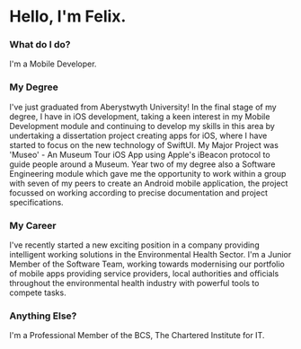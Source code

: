# Hello, I'm Felix.

### What do I do?

I'm a Mobile Developer.

### My Degree

I've just graduated from Aberystwyth University! In the final stage of my degree, I have  in iOS development, taking a keen interest in my Mobile Development module and continuing to develop my skills in this area by undertaking a dissertation project creating apps for iOS, where I have started to focus on the new technology of SwiftUI. My Major Project was 'Museo' - An Museum Tour iOS App using Apple's iBeacon protocol to guide people around a Museum. Year two of my degree also a Software Engineering module which gave me the opportunity to work within a group with seven of my peers to create an Android mobile application, the project focussed on working according to precise documentation and project specifications.

### My Career

I've recently started a new exciting position in a company providing intelligent working solutions in the Environmental Health Sector. I'm a Junior Member of the Software Team, working towards modernising our portfolio of mobile apps providing service providers, local authorities and officials throughout the environmental health industry with powerful tools to compete tasks.

### Anything Else?

I'm a Professional Member of the BCS, The Chartered Institute for IT.
